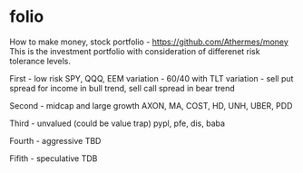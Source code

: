# folio
How to make money, stock portfolio - https://github.com/Athermes/money
This is the investment portfolio with consideration of differenet risk tolerance levels. 

First - low risk 
  SPY, QQQ, EEM
  variation - 60/40 with TLT
  variation - sell put spread for income in bull trend, sell call spread in bear trend

Second - midcap and large growth 
  AXON, MA, COST, HD, UNH, UBER, PDD

Third - unvalued (could be value trap) 
  pypl, pfe, dis, baba

Fourth - aggressive TBD

Fifith - speculative TDB
  
